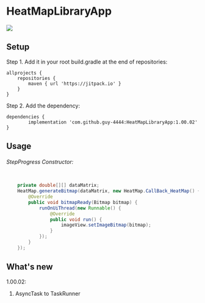 # HeatMapLibraryApp

[![](https://jitpack.io/v/guy-4444/HeatMapLibraryApp.svg)](https://jitpack.io/#guy-4444/HeatMapLibraryApp)

## Setup
Step 1. Add it in your root build.gradle at the end of repositories:
```
allprojects {
    repositories {
	    maven { url 'https://jitpack.io' }
    }
}
```

Step 2. Add the dependency:

```
dependencies {
	    implementation 'com.github.guy-4444:HeatMapLibraryApp:1.00.02'
}
```
## Usage

###### StepProgress Constructor:
```java

    private double[][] dataMatrix;
    HeatMap.generateBitmap(dataMatrix, new HeatMap.CallBack_HeatMap() {
        @Override
        public void bitmapReady(Bitmap bitmap) {
            runOnUiThread(new Runnable() {
                @Override
                public void run() {
                    imageView.setImageBitmap(bitmap);
                }
            });
        }
    });
```

## What's new
1.00.02:
1. AsyncTask to TaskRunner
